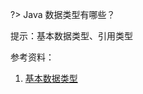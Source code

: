 
?> Java 数据类型有哪些？

提示：基本数据类型、引用类型

参考资料：

1. [基本数据类型](https://cyc2018.github.io/CS-Notes/#/notes/Java%20%E5%9F%BA%E7%A1%80?id=%e5%9f%ba%e6%9c%ac%e7%b1%bb%e5%9e%8b)




